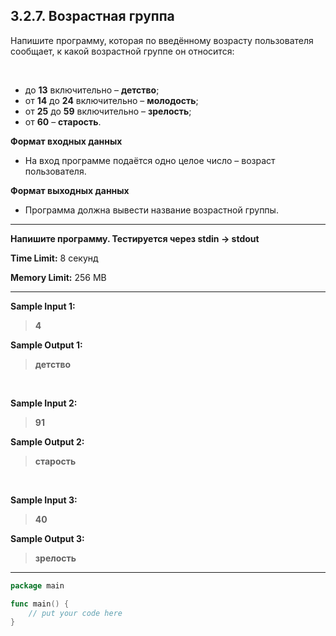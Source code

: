 ## 3.2.7. Возрастная группа

Напишите программу, которая по введённому возрасту пользователя сообщает, к какой возрастной группе он относится:

<br />

* до **13** включительно – **детство**;
* от **14** до **24** включительно – **молодость**;
* от **25** до **59** включительно – **зрелость**;
* от **60** – **старость**.


**Формат входных данных**
* На вход программе подаётся одно целое число – возраст пользователя.

**Формат выходных данных**
* Программа должна вывести название возрастной группы.
___
**Напишите программу. Тестируется через stdin → stdout**

**Time Limit:** 8 секунд

**Memory Limit:** 256 MB
___
**Sample Input 1:**
> **4**

**Sample Output 1:**
> **детство**

<br />

**Sample Input 2:**
> **91**

**Sample Output 2:**
> **старость**

<br />

**Sample Input 3:**
> **40**

**Sample Output 3:**
> **зрелость**
___
```Go
package main

func main() {
    // put your code here
}
```
